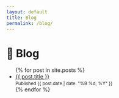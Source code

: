 ```yaml
---
layout: default
title: Blog
permalink: /blog/
---
```


# 📝 Blog

<ul class="spacious-list">
  {% for post in site.posts %}
    <li>
      <a href="{{ post.url | relative_url }}">{{ post.title }}</a><br/>
      <small>Published {{ post.date | date: "%B %d, %Y" }}</small>
    </li>
  {% endfor %}
</ul>
